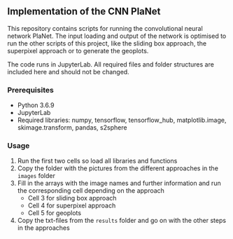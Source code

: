 ## Implementation of the CNN PlaNet

This repository contains scripts for running the convolutional neural network PlaNet. The input loading and output of the network is optimised to run the other scripts of this project, like the sliding box approach, the superpixel approach or to generate the geoplots.

The code runs in JupyterLab. All required files and folder structures are included here and should not be changed.

### Prerequisites
- Python 3.6.9
- JupyterLab
- Required libraries: numpy, tensorflow, tensorflow_hub, matplotlib.image, skimage.transform, pandas, s2sphere

### Usage
1. Run the first two cells so load all libraries and functions
2. Copy the folder with the pictures from the different approaches in the `images` folder
4. Fill in the arrays with the image names and further information and run the corresponding cell depending on the approach
   - Cell 3 for sliding box approach
   - Cell 4 for superpixel approach
   - Cell 5 for geoplots
5. Copy the txt-files from the `results` folder and go on with the other steps in the approaches

